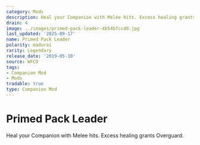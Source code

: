 ```yaml
---
category: Mods
description: Heal your Companion with Melee hits. Excess healing grants Overguard.
drain: 4
image: ../images/primed-pack-leader-4b54bfccd0.jpg
last_updated: '2025-09-17'
name: Primed Pack Leader
polarity: madurai
rarity: Legendary
release_date: '2019-05-10'
source: WFCD
tags:
- Companion Mod
- Mods
tradable: true
type: Companion Mod
---
```


# Primed Pack Leader

Heal your Companion with Melee hits. Excess healing grants Overguard.

